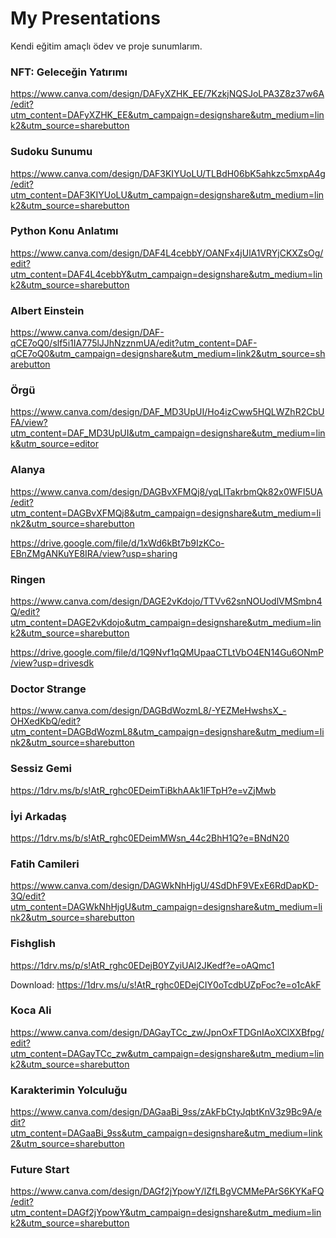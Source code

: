 # My Presentations
Kendi eğitim amaçlı ödev ve proje sunumlarım.

### NFT: Geleceğin Yatırımı
https://www.canva.com/design/DAFyXZHK_EE/7KzkjNQSJoLPA3Z8z37w6A/edit?utm_content=DAFyXZHK_EE&utm_campaign=designshare&utm_medium=link2&utm_source=sharebutton

### Sudoku Sunumu
https://www.canva.com/design/DAF3KIYUoLU/TLBdH06bK5ahkzc5mxpA4g/edit?utm_content=DAF3KIYUoLU&utm_campaign=designshare&utm_medium=link2&utm_source=sharebutton

### Python Konu Anlatımı
https://www.canva.com/design/DAF4L4cebbY/OANFx4jUlA1VRYjCKXZsOg/edit?utm_content=DAF4L4cebbY&utm_campaign=designshare&utm_medium=link2&utm_source=sharebutton

### Albert Einstein
https://www.canva.com/design/DAF-qCE7oQ0/slf5i1IA775lJJhNzznmUA/edit?utm_content=DAF-qCE7oQ0&utm_campaign=designshare&utm_medium=link2&utm_source=sharebutton

### Örgü
https://www.canva.com/design/DAF_MD3UpUI/Ho4izCww5HQLWZhR2CbUFA/view?utm_content=DAF_MD3UpUI&utm_campaign=designshare&utm_medium=link&utm_source=editor

### Alanya
https://www.canva.com/design/DAGBvXFMQj8/yqLlTakrbmQk82x0WFI5UA/edit?utm_content=DAGBvXFMQj8&utm_campaign=designshare&utm_medium=link2&utm_source=sharebutton

https://drive.google.com/file/d/1xWd6kBt7b9IzKCo-EBnZMgANKuYE8IRA/view?usp=sharing

### Ringen
https://www.canva.com/design/DAGE2vKdojo/TTVv62snNOUodlVMSmbn4Q/edit?utm_content=DAGE2vKdojo&utm_campaign=designshare&utm_medium=link2&utm_source=sharebutton

https://drive.google.com/file/d/1Q9Nvf1qQMUpaaCTLtVbO4EN14Gu6ONmP/view?usp=drivesdk

### Doctor Strange
https://www.canva.com/design/DAGBdWozmL8/-YEZMeHwshsX_-OHXedKbQ/edit?utm_content=DAGBdWozmL8&utm_campaign=designshare&utm_medium=link2&utm_source=sharebutton

### Sessiz Gemi
https://1drv.ms/b/s!AtR_rghc0EDeimTiBkhAAk1lFTpH?e=vZjMwb

### İyi Arkadaş
https://1drv.ms/b/s!AtR_rghc0EDeimMWsn_44c2BhH1Q?e=BNdN20

### Fatih Camileri
https://www.canva.com/design/DAGWkNhHjgU/4SdDhF9VExE6RdDapKD-3Q/edit?utm_content=DAGWkNhHjgU&utm_campaign=designshare&utm_medium=link2&utm_source=sharebutton

### Fishglish
https://1drv.ms/p/s!AtR_rghc0EDejB0YZyiUAl2JKedf?e=oAQmc1

Download: https://1drv.ms/u/s!AtR_rghc0EDejCIY0oTcdbUZpFoc?e=o1cAkF

### Koca Ali
https://www.canva.com/design/DAGayTCc_zw/JpnOxFTDGnIAoXClXXBfpg/edit?utm_content=DAGayTCc_zw&utm_campaign=designshare&utm_medium=link2&utm_source=sharebutton

### Karakterimin Yolculuğu
https://www.canva.com/design/DAGaaBi_9ss/zAkFbCtyJqbtKnV3z9Bc9A/edit?utm_content=DAGaaBi_9ss&utm_campaign=designshare&utm_medium=link2&utm_source=sharebutton

### Future Start
https://www.canva.com/design/DAGf2jYpowY/lZfLBgVCMMePArS6KYKaFQ/edit?utm_content=DAGf2jYpowY&utm_campaign=designshare&utm_medium=link2&utm_source=sharebutton
